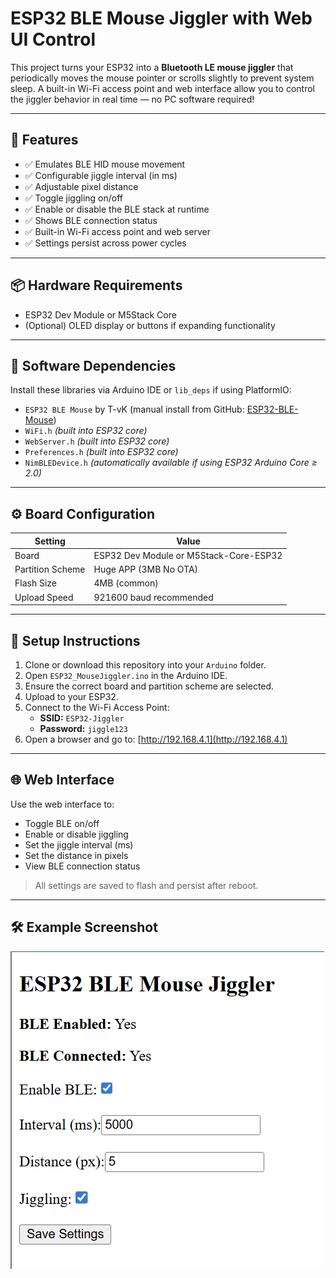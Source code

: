 # ESP32 BLE Mouse Jiggler with Web UI Control

This project turns your ESP32 into a **Bluetooth LE mouse jiggler** that periodically moves the mouse pointer or scrolls slightly to prevent system sleep. A built-in Wi-Fi access point and web interface allow you to control the jiggler behavior in real time — no PC software required!

---

## 🚀 Features

- ✅ Emulates BLE HID mouse movement
- ✅ Configurable jiggle interval (in ms)
- ✅ Adjustable pixel distance
- ✅ Toggle jiggling on/off
- ✅ Enable or disable the BLE stack at runtime
- ✅ Shows BLE connection status
- ✅ Built-in Wi-Fi access point and web server
- ✅ Settings persist across power cycles

---

## 📦 Hardware Requirements

- ESP32 Dev Module or M5Stack Core
- (Optional) OLED display or buttons if expanding functionality

---

## 🧰 Software Dependencies

Install these libraries via Arduino IDE or `lib_deps` if using PlatformIO:

- `ESP32 BLE Mouse` by T-vK (manual install from GitHub: [ESP32-BLE-Mouse](https://github.com/T-vK/ESP32-BLE-Mouse))
- `WiFi.h` *(built into ESP32 core)*
- `WebServer.h` *(built into ESP32 core)*
- `Preferences.h` *(built into ESP32 core)*
- `NimBLEDevice.h` *(automatically available if using ESP32 Arduino Core ≥ 2.0)*

---

## ⚙️ Board Configuration

| Setting | Value |
|--------|--------|
| Board | ESP32 Dev Module or M5Stack-Core-ESP32 |
| Partition Scheme | Huge APP (3MB No OTA) |
| Flash Size | 4MB (common) |
| Upload Speed | 921600 baud recommended |

---

## 🔌 Setup Instructions

1. Clone or download this repository into your `Arduino` folder.
2. Open `ESP32_MouseJiggler.ino` in the Arduino IDE.
3. Ensure the correct board and partition scheme are selected.
4. Upload to your ESP32.
5. Connect to the Wi-Fi Access Point:  
   - **SSID:** `ESP32-Jiggler`  
   - **Password:** `jiggle123`
6. Open a browser and go to: [http://192.168.4.1](http://192.168.4.1)

---

## 🌐 Web Interface

Use the web interface to:

- Toggle BLE on/off
- Enable or disable jiggling
- Set the jiggle interval (ms)
- Set the distance in pixels
- View BLE connection status

> All settings are saved to flash and persist after reboot.

---

## 🛠️ Example Screenshot

![Web UI Screenshot](images/ui.png "Web UI Screenshot")
